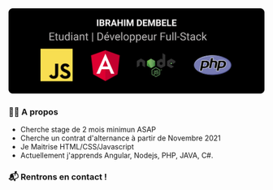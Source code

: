 <img src="https://github.com/idembele70/dembele/blob/main/header.png" alt="ibrahim dembele GitHub README header image">

### 👲🏿 A propos 
- Cherche stage de 2 mois minimun ASAP
- Cherche un contrat d'alternance à partir de Novembre 2021
- Je Maitrise HTML/CSS/Javascript
- Actuellement j'apprends Angular, Nodejs, PHP, JAVA, C#.
### 📬  Rentrons en contact !

